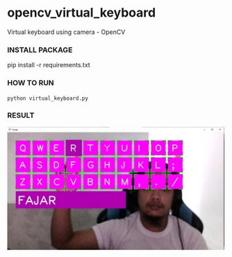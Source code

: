 # opencv_virtual_keyboard
Virtual keyboard using camera - OpenCV

### INSTALL PACKAGE
pip install -r requirements.txt

### HOW TO RUN

```
python virtual_keyboard.py
```

### RESULT
<img src="https://raw.githubusercontent.com/matahatiai/opencv_virtual_keyboard/master/example.jpg" width="500" />
